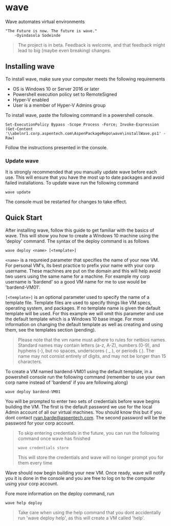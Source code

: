 # wave
Wave automates virtual environments
````
"The Future is now. The future is wave."           
    -Oyindasola Sodeinde
````
> The project is in beta. Feedback is welcome, and that feedback might lead to big (maybe even breaking) changes.

## Installing wave

To install wave, make sure your computer meets the following requirements
* OS is Windows 10 or Server 2016 or later
* Powershell execution policy set to RemoteSigned
* Hyper-V enabled
* User is a member of Hyper-V Admins group

To install wave, paste the following command in a powershell console.
````
Set-ExecutionPolicy Bypass -Scope Process -Force; Invoke-Expression (Get-Content '\\abelnr1.corp.aspentech.com\AspenPackageRepo\wave\installWave.ps1' -Raw)
````
Follow the instructions presented in the console. 

### Update wave

It is strongly recommended that you manually update wave before each use. This will ensure that you have the most up to date packages and avoid failed installations. To update wave run the following command
````
wave update
````
The console must be restarted for changes to take effect.

## Quick Start
After installing wave, follow this guide to get familiar with the basics of wave. This will show you how to create a Windows 10 machine using the 'deploy' command. The syntax of the deploy command is as follows
````
wave deploy <name> [<template>]
````
`<name>` is a requreied parameter that specifies the name of your new VM. For personal VM's, its best practice to prefix your name with your corp username. These machines are put on the domain and this will help avoid two users using the same name for a machine. For example my corp username is 'bardend' so a good VM name for me to use would be 'bardend-VM01'.

`[<template>]` is an optional parameter used to specify the name of a template file. Template files are used to specify things like VM specs, operating system, and packages. If no template name is given the default template will be used. For this example we will omit this parameter and use the default template which is a Windows 10 base image. For more information on changing the default template as well as creating and using them, see the templates section (pending).

>Please note that the vm name must adhere to rules for netbios names. Standard names may contain letters (a-z, A-Z), numbers (0-9), and hyphens (-), but no spaces, underscores ( _ ), or periods (.). The name may not consist entirely of digits, and may not be longer than 15 characters. 

To create a VM named bardend-VM01 using the default template, in a powershell console run the following command (remember to use your own corp name instead of 'bardend' if you are following along)
````
wave deploy bardend-VM01
````
You will be prompted to enter two sets of credentials before wave begins building the VM. The first is the default password we use for the local Admin account of all our virtual machines. You should know this but if you dont contact ryan.barde@aspentech.com. The second password will be the password for your corp account. 

>To skip entering credentials in the future, you can run the following command once wave has finished
>````
>wave credentials store
>````
>This will store the credentials and wave will no longer prompt you for them every time

Wave should now begin building your new VM. Once ready, wave will notify you it is done in the console and you are free to log on to the computer using your corp account.

Fore more information on the deploy command, run
````
wave help deploy
````
>Take care when using the help command that you dont accidentally run 'wave deploy help', as this will create a VM called 'help'.
